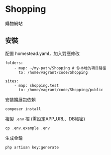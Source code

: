 # Shopping
購物網站

## 安裝

配置 homestead.yaml，加入對應修改

```
folders:
    - map: ~/my-path/Shopping # 你本地的項目路徑
      to: /home/vagrant/code/Shopping

sites:
    - map: shopping.test
      to: /home/vagrant/code/Shopping/public
```

安裝擴展包依賴

```
composer install
```

複製 `.env` 檔 (需設定APP_URL、DB帳密)

```
cp .env.example .env
```

生成金鑰

```
php artisan key:generate
```

